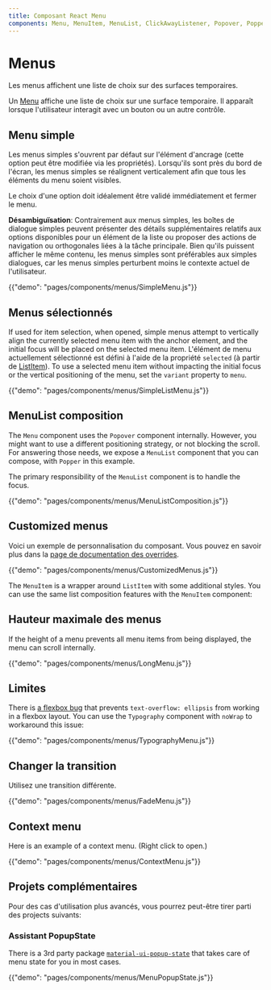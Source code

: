 ```yaml
---
title: Composant React Menu
components: Menu, MenuItem, MenuList, ClickAwayListener, Popover, Popper
---
```


# Menus

<p class="description">Les menus affichent une liste de choix sur des surfaces temporaires.</p>

Un [Menu](https://material.io/design/components/menus.html) affiche une liste de choix sur une surface temporaire. Il apparaît lorsque l'utilisateur interagit avec un bouton ou un autre contrôle.

## Menu simple

Les menus simples s'ouvrent par défaut sur l'élément d'ancrage (cette option peut être modifiée via les propriétés). Lorsqu'ils sont près du bord de l'écran, les menus simples se réalignent verticalement afin que tous les éléments du menu soient visibles.

Le choix d'une option doit idéalement être validé immédiatement et fermer le menu.

**Désambiguïsation**: Contrairement aux menus simples, les boîtes de dialogue simples peuvent présenter des détails supplémentaires relatifs aux options disponibles pour un élément de la liste ou proposer des actions de navigation ou orthogonales liées à la tâche principale. Bien qu'ils puissent afficher le même contenu, les menus simples sont préférables aux simples dialogues, car les menus simples perturbent moins le contexte actuel de l'utilisateur.

{{"demo": "pages/components/menus/SimpleMenu.js"}}

## Menus sélectionnés

If used for item selection, when opened, simple menus attempt to vertically align the currently selected menu item with the anchor element, and the initial focus will be placed on the selected menu item. L'élément de menu actuellement sélectionné est défini à l'aide de la propriété `selected` (à partir de [ListItem](/api/list-item/)). To use a selected menu item without impacting the initial focus or the vertical positioning of the menu, set the `variant` property to `menu`.

{{"demo": "pages/components/menus/SimpleListMenu.js"}}

## MenuList composition

The `Menu` component uses the `Popover` component internally. However, you might want to use a different positioning strategy, or not blocking the scroll. For answering those needs, we expose a `MenuList` component that you can compose, with `Popper` in this example.

The primary responsibility of the `MenuList` component is to handle the focus.

{{"demo": "pages/components/menus/MenuListComposition.js"}}

## Customized menus

Voici un exemple de personnalisation du composant. Vous pouvez en savoir plus dans la [page de documentation des overrides](/customization/components/).

{{"demo": "pages/components/menus/CustomizedMenus.js"}}

The `MenuItem` is a wrapper around `ListItem` with some additional styles. You can use the same list composition features with the `MenuItem` component:

## Hauteur maximale des menus

If the height of a menu prevents all menu items from being displayed, the menu can scroll internally.

{{"demo": "pages/components/menus/LongMenu.js"}}

## Limites

There is [a flexbox bug](https://bugs.chromium.org/p/chromium/issues/detail?id=327437) that prevents `text-overflow: ellipsis` from working in a flexbox layout. You can use the `Typography` component with `noWrap` to workaround this issue:

{{"demo": "pages/components/menus/TypographyMenu.js"}}

## Changer la transition

Utilisez une transition différente.

{{"demo": "pages/components/menus/FadeMenu.js"}}

## Context menu

Here is an example of a context menu. (Right click to open.)

{{"demo": "pages/components/menus/ContextMenu.js"}}

## Projets complémentaires

Pour des cas d'utilisation plus avancés, vous pourrez peut-être tirer parti des projects suivants:

### Assistant PopupState

There is a 3rd party package [`material-ui-popup-state`](https://github.com/jcoreio/material-ui-popup-state) that takes care of menu state for you in most cases.

{{"demo": "pages/components/menus/MenuPopupState.js"}}